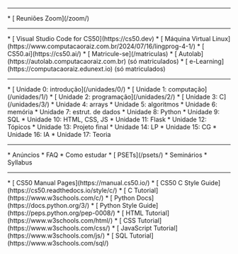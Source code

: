 <hr />
* [<i class="fas fa-video pe-2"></i> Reuniões Zoom](/zoom/)
<hr />
* [<i class="fa-duotone fa-browser"></i> Visual Studio Code for
  CS50](https://cs50.dev)
* [<i class="fa-solid fa-computer"></i> Máquina Virtual Linux](https://www.computacaoraiz.com.br/2024/07/16/lingprog-4-1/)
* [<i class="fa-solid fa-duck pe-2 text-decoration-none"></i> CS50.ai](https://cs50.ai/)
* [<i class="fa-regular fa-square-dollar"></i> Matricule-se](/matriculas)
* [<i class="fa-solid fa-hundred-points"></i> Autolab](https://autolab.computacaoraiz.com.br)
  (só matriculados)
* [<i class="fa-light fa-chalkboard-user"></i> e-Learning](https://computacaoraiz.edunext.io)
  (só matriculados)
<hr />
* [<i class="fa-regular fa-book-open-reader"></i> Unidade 0: introdução](/unidades/0/)
* [<i class="fa-solid fa-microchip"></i> Unidade 1: computação](/unidades/1/)
* [<i class="fa-solid fa-gear-complex-code"></i> Unidade 2: programação](/unidades/2/)
* [<i class="fa-solid fa-c"></i> Unidade 3: C](/unidades/3/)
* <i class="fa-kit fa-array"></i> Unidade 4: arrays
* <i class="fa-solid fa-arrow-down-1-9"></i> Unidade 5: algoritmos
* <i class="fa-regular fa-memory"></i> Unidade 6: memória
* <i class="fa-light fa-circle-nodes"></i> Unidade 7: estrut. de dados
* <i class="fa-brands fa-python"></i> Unidade 8: Python
* <i class="fa-solid fa-database"></i> Unidade 9: SQL
* <i class="fa-brands fa-square-js"></i> Unidade 10: HTML, CSS, JS
* <i class="fa-kit fa-flask"></i> Unidade 11: Flask
* <i class="fa-solid fa-list-check"></i> Unidade 12: Tópicos
* <i class="fa-regular fa-graduation-cap"></i> Unidade 13: Projeto final
* <i class="fa-light fa-language"></i> Unidade 14: LP
* <i class="fa-regular fa-alien-8bit"></i> Unidade 15: CG
* <i class="fa-light fa-user-robot"></i> Unidade 16: IA
* <i class="fa-sharp fa-solid fa-book"></i> Unidade 17: Teoria
<hr />
* Anúncios
* FAQ
* Como estudar
* [<i class="fa-solid fa-head-side-gear"></i> PSETs](/psets/)
* Seminários
* Syllabus
<hr />
* [<i class="fa-regular fa-book"></i> CS50 Manual Pages](https://manual.cs50.io/)
* [<i class="fa-regular fa-book"></i> CS50 C Style Guide](https://cs50.readthedocs.io/style/c/)
* [<i class="fa-regular fa-book"></i> C Tutorial](https://www.w3schools.com/c/)
* [<i class="fa-regular fa-book"></i> Python Docs](https://docs.python.org/3/)
* [<i class="fa-regular fa-book"></i> Python Style Guide](https://peps.python.org/pep-0008/)
* [<i class="fa-regular fa-book"></i> HTML Tutorial](https://www.w3schools.com/html/)
* [<i class="fa-regular fa-book"></i> CSS Tutorial](https://www.w3schools.com/css/)
* [<i class="fa-regular fa-book"></i> JavaScript Tutorial](https://www.w3schools.com/js/)
* [<i class="fa-regular fa-book"></i> SQL Tutorial](https://www.w3schools.com/sql/)
